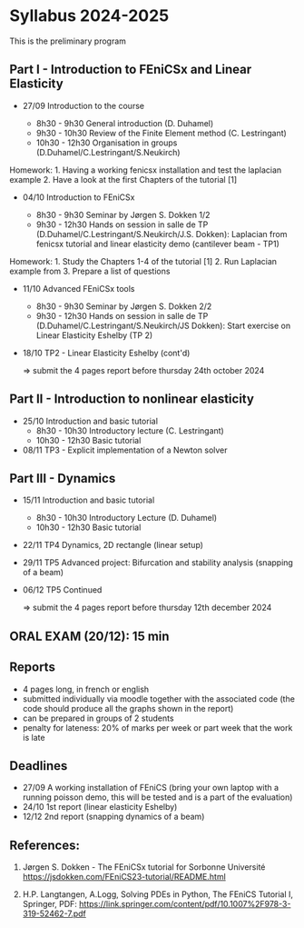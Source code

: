 # Syllabus 2024-2025

This is the preliminary program

## Part I - Introduction to FEniCSx and Linear Elasticity
 * 27/09 Introduction to the course
  
    - 8h30 - 9h30 General introduction (D. Duhamel)
    - 9h30 - 10h30 Review of the Finite Element method (C. Lestringant)
    - 10h30 - 12h30 Organisation in groups (D.Duhamel/C.Lestringant/S.Neukirch)
  
  Homework: 1. Having a working fenicsx installation and test the laplacian example 2. Have a look at the first Chapters of the tutorial [1]    

 * 04/10 Introduction to FEniCSx

    - 8h30 - 9h30 Seminar by Jørgen S. Dokken 1/2
    - 9h30 - 12h30 Hands on session in salle de TP (D.Duhamel/C.Lestringant/S.Neukirch/J.S. Dokken): Laplacian from fenicsx tutorial and linear elasticity demo (cantilever beam - TP1)
    
Homework: 1. Study the Chapters 1-4 of the tutorial [1] 2. Run Laplacian example from 3. Prepare a list of questions

  * 11/10 Advanced FEniCSx tools

    - 8h30 - 9h30 Seminar by Jørgen S. Dokken 2/2
    - 9h30 - 12h30 Hands on session in salle de TP (D.Duhamel/C.Lestringant/S.Neukirch/JS Dokken): Start exercise on Linear Elasticity Eshelby (TP 2)

  * 18/10 TP2 - Linear Elasticity Eshelby (cont'd)

    => submit the 4 pages report before thursday 24th october 2024

## Part II - Introduction to nonlinear elasticity
  * 25/10 Introduction and basic tutorial 
    - 8h30 - 10h30 Introductory lecture (C. Lestringant) 
    - 10h30 - 12h30 Basic tutorial
  * 08/11 TP3 - Explicit implementation of a Newton solver

## Part III - Dynamics
  * 15/11 Introduction and basic tutorial
    - 8h30 - 10h30 Introductory Lecture (D. Duhamel)
    - 10h30 - 12h30 Basic tutorial
  * 22/11 TP4 Dynamics, 2D rectangle (linear setup)
  * 29/11 TP5 Advanced project: Bifurcation and stability analysis (snapping of a beam)
  * 06/12 TP5 Continued
    
    => submit the 4 pages report before thursday 12th december 2024

## ORAL EXAM (20/12): 15 min

## Reports
* 4 pages long, in french or english
* submitted individually via moodle together with the associated code (the code should produce all the graphs shown in the report)
* can be prepared in groups of 2 students
* penalty for lateness: 20% of marks per week or part week that the work is late

## Deadlines
* 27/09  A working installation of FEniCS (bring your own laptop with a running poisson demo, this will be tested and is a part of the evaluation)
* 24/10  1st report (linear elasticity Eshelby)
* 12/12  2nd report (snapping dynamics of a beam)


## References:
1. Jørgen S. Dokken - The FEniCSx tutorial for Sorbonne Université
https://jsdokken.com/FEniCS23-tutorial/README.html

2. H.P. Langtangen, A.Logg, Solving PDEs in Python, The FEniCS Tutorial I, Springer, PDF: https://link.springer.com/content/pdf/10.1007%2F978-3-319-52462-7.pdf

